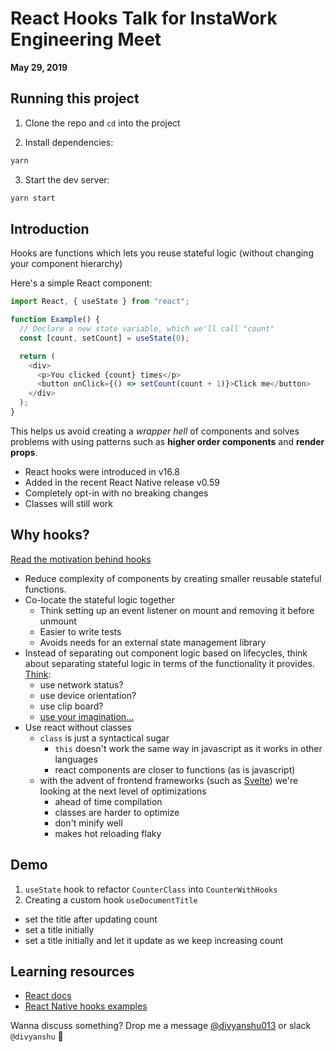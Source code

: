 # React Hooks Talk for InstaWork Engineering Meet

**May 29, 2019**

## Running this project

1. Clone the repo and `cd` into the project

2. Install dependencies:

```sh
yarn
```

3. Start the dev server:

```sh
yarn start
```

## Introduction

Hooks are functions which lets you reuse stateful logic (without changing your component hierarchy)

Here's a simple React component:

```js
import React, { useState } from "react";

function Example() {
  // Declare a new state variable, which we'll call "count"
  const [count, setCount] = useState(0);

  return (
    <div>
      <p>You clicked {count} times</p>
      <button onClick={() => setCount(count + 1)}>Click me</button>
    </div>
  );
}
```

This helps us avoid creating a _wrapper hell_ of components and solves problems with using patterns such as **higher order components** and **render props**.

- React hooks were introduced in v16.8
- Added in the recent React Native release v0.59
- Completely opt-in with no breaking changes
- Classes will still work

## Why hooks?

[Read the motivation behind hooks](https://reactjs.org/docs/hooks-intro.html#motivation)

- Reduce complexity of components by creating smaller reusable stateful functions.
- Co-locate the stateful logic together
  - Think setting up an event listener on mount and removing it before unmount
  - Easier to write tests
  - Avoids needs for an external state management library
- Instead of separating out component logic based on lifecycles, think about separating stateful logic in terms of the functionality it provides. [Think](https://github.com/react-native-hooks):
  - use network status?
  - use device orientation?
  - use clip board?
  - [use your imagination...](https://reactjs.org/docs/hooks-custom.html#useyourimagination)
- Use react without classes
  - `class` is just a syntactical sugar
    - `this` doesn't work the same way in javascript as it works in other languages
    - react components are closer to functions (as is javascript)
  - with the advent of frontend frameworks (such as [Svelte](https://svelte.dev/)) we're looking at the next level of optimizations
    - ahead of time compilation
    - classes are harder to optimize
    - don't minify well
    - makes hot reloading flaky

## Demo

1. `useState` hook to refactor `CounterClass` into `CounterWithHooks`
2. Creating a custom hook `useDocumentTitle`

- set the title after updating count
- set a title initially
- set a title initially and let it update as we keep increasing count

## Learning resources

- [React docs](https://reactjs.org/docs/hooks-intro.html)
- [React Native hooks examples](https://github.com/react-native-hooks)

Wanna discuss something? Drop me a message [@divyanshu013](https://twitter.com/divyanshu013) or slack `@divyanshu` 👋
